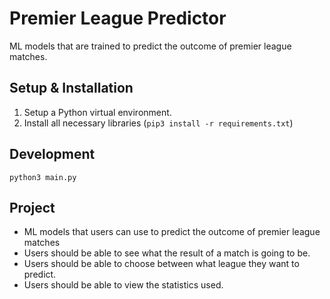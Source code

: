 # Premier League Predictor

ML models that are trained to predict the outcome of premier league matches.

## Setup & Installation

1. Setup a Python virtual environment.
2. Install all necessary libraries (`pip3 install -r requirements.txt`)
## Development

`python3 main.py`


## Project

- ML models that users can use to predict the outcome of premier league matches
- Users should be able to see what the result of a match is going to be.
- Users should be able to choose between what league they want to predict. 
- Users should be able to view the statistics used.